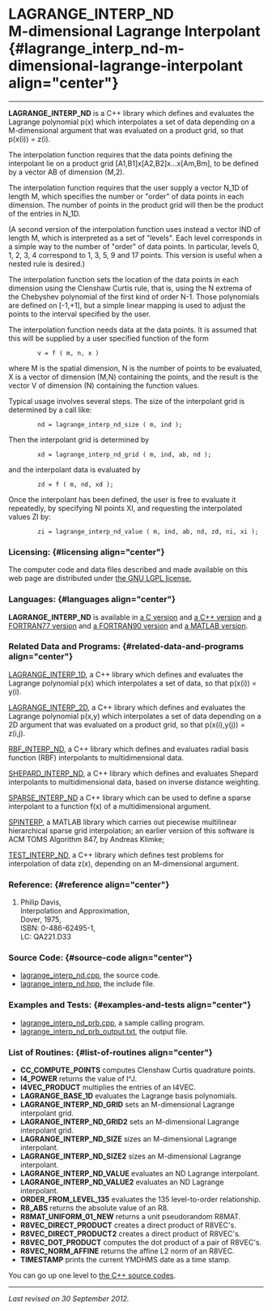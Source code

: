 LAGRANGE\_INTERP\_ND\
M-dimensional Lagrange Interpolant {#lagrange_interp_nd-m-dimensional-lagrange-interpolant align="center"}
==================================

------------------------------------------------------------------------

**LAGRANGE\_INTERP\_ND** is a C++ library which defines and evaluates
the Lagrange polynomial p(x) which interpolates a set of data depending
on a M-dimensional argument that was evaluated on a product grid, so
that p(x(i)) = z(i).

The interpolation function requires that the data points defining the
interpolant lie on a product grid \[A1,B1\]x\[A2,B2\]x...x\[Am,Bm\], to
be defined by a vector AB of dimension (M,2).

The interpolation function requires that the user supply a vector N\_1D
of length M, which specifies the number or "order" of data points in
each dimension. The number of points in the product grid will then be
the product of the entries in N\_1D.

(A second version of the interpolation function uses instead a vector
IND of length M, which is interpreted as a set of "levels". Each level
corresponds in a simple way to the number of "order" of data points. In
particular, levels 0, 1, 2, 3, 4 correspond to 1, 3, 5, 9 and 17 points.
This version is useful when a nested rule is desired.)

The interpolation function sets the location of the data points in each
dimension using the Clenshaw Curtis rule, that is, using the N extrema
of the Chebyshev polynomial of the first kind of order N-1. Those
polynomials are defined on \[-1,+1\], but a simple linear mapping is
used to adjust the points to the interval specified by the user.

The interpolation function needs data at the data points. It is assumed
that this will be supplied by a user specified function of the form

            v = f ( m, n, x )
          

where M is the spatial dimension, N is the number of points to be
evaluated, X is a vector of dimension (M,N) containing the points, and
the result is the vector V of dimension (N) containing the function
values.

Typical usage involves several steps. The size of the interpolant grid
is determined by a call like:

            nd = lagrange_interp_nd_size ( m, ind );
          

Then the interpolant grid is determined by

            xd = lagrange_interp_nd_grid ( m, ind, ab, nd );
          

and the interpolant data is evaluated by

            zd = f ( m, nd, xd );
          

Once the interpolant has been defined, the user is free to evaluate it
repeatedly, by specifying NI points XI, and requesting the interpolated
values ZI by:

            zi = lagrange_interp_nd_value ( m, ind, ab, nd, zd, ni, xi );
          

### Licensing: {#licensing align="center"}

The computer code and data files described and made available on this
web page are distributed under [the GNU LGPL
license.](../../txt/gnu_lgpl.txt)

### Languages: {#languages align="center"}

**LAGRANGE\_INTERP\_ND** is available in [a C
version](../../c_src/lagrange_interp_nd/lagrange_interp_nd.md) and [a
C++ version](../../master/lagrange_interp_nd/lagrange_interp_nd.md)
and [a FORTRAN77
version](../../f77_src/lagrange_interp_nd/lagrange_interp_nd.md) and
[a FORTRAN90
version](../../f_src/lagrange_interp_nd/lagrange_interp_nd.md) and [a
MATLAB version](../../m_src/lagrange_interp_nd/lagrange_interp_nd.md).

### Related Data and Programs: {#related-data-and-programs align="center"}

[LAGRANGE\_INTERP\_1D](../../master/lagrange_interp_1d/lagrange_interp_1d.md),
a C++ library which defines and evaluates the Lagrange polynomial p(x)
which interpolates a set of data, so that p(x(i)) = y(i).

[LAGRANGE\_INTERP\_2D](../../master/lagrange_interp_2d/lagrange_interp_2d.md),
a C++ library which defines and evaluates the Lagrange polynomial p(x,y)
which interpolates a set of data depending on a 2D argument that was
evaluated on a product grid, so that p(x(i),y(j)) = z(i,j).

[RBF\_INTERP\_ND](../../master/rbf_interp_nd/rbf_interp_nd.md), a C++
library which defines and evaluates radial basis function (RBF)
interpolants to multidimensional data.

[SHEPARD\_INTERP\_ND](../../master/shepard_interp_nd/shepard_interp_nd.md),
a C++ library which defines and evaluates Shepard interpolants to
multidimensional data, based on inverse distance weighting.

[SPARSE\_INTERP\_ND](../../master/sparse_interp_nd/sparse_interp_nd.md)
a C++ library which can be used to define a sparse interpolant to a
function f(x) of a multidimensional argument.

[SPINTERP](../../m_src/spinterp/spinterp.md), a MATLAB library which
carries out piecewise multilinear hierarchical sparse grid
interpolation; an earlier version of this software is ACM TOMS Algorithm
847, by Andreas Klimke;

[TEST\_INTERP\_ND](../../master/test_interp_nd/test_interp_nd.md), a
C++ library which defines test problems for interpolation of data z(x),
depending on an M-dimensional argument.

### Reference: {#reference align="center"}

1.  Philip Davis,\
    Interpolation and Approximation,\
    Dover, 1975,\
    ISBN: 0-486-62495-1,\
    LC: QA221.D33

### Source Code: {#source-code align="center"}

-   [lagrange\_interp\_nd.cpp](lagrange_interp_nd.cpp), the source code.
-   [lagrange\_interp\_nd.hpp](lagrange_interp_nd.hpp), the include
    file.

### Examples and Tests: {#examples-and-tests align="center"}

-   [lagrange\_interp\_nd\_prb.cpp](lagrange_interp_nd_prb.cpp), a
    sample calling program.
-   [lagrange\_interp\_nd\_prb\_output.txt](lagrange_interp_nd_prb_output.txt),
    the output file.

### List of Routines: {#list-of-routines align="center"}

-   **CC\_COMPUTE\_POINTS** computes Clenshaw Curtis quadrature points.
-   **I4\_POWER** returns the value of I\^J.
-   **I4VEC\_PRODUCT** multiplies the entries of an I4VEC.
-   **LAGRANGE\_BASE\_1D** evaluates the Lagrange basis polynomials.
-   **LAGRANGE\_INTERP\_ND\_GRID** sets an M-dimensional Lagrange
    interpolant grid.
-   **LAGRANGE\_INTERP\_ND\_GRID2** sets an M-dimensional Lagrange
    interpolant grid.
-   **LAGRANGE\_INTERP\_ND\_SIZE** sizes an M-dimensional Lagrange
    interpolant.
-   **LAGRANGE\_INTERP\_ND\_SIZE2** sizes an M-dimensional Lagrange
    interpolant.
-   **LAGRANGE\_INTERP\_ND\_VALUE** evaluates an ND Lagrange
    interpolant.
-   **LAGRANGE\_INTERP\_ND\_VALUE2** evaluates an ND Lagrange
    interpolant.
-   **ORDER\_FROM\_LEVEL\_135** evaluates the 135 level-to-order
    relationship.
-   **R8\_ABS** returns the absolute value of an R8.
-   **R8MAT\_UNIFORM\_01\_NEW** returns a unit pseudorandom R8MAT.
-   **R8VEC\_DIRECT\_PRODUCT** creates a direct product of R8VEC's.
-   **R8VEC\_DIRECT\_PRODUCT2** creates a direct product of R8VEC's.
-   **R8VEC\_DOT\_PRODUCT** computes the dot product of a pair of
    R8VEC's.
-   **R8VEC\_NORM\_AFFINE** returns the affine L2 norm of an R8VEC.
-   **TIMESTAMP** prints the current YMDHMS date as a time stamp.

You can go up one level to [the C++ source codes](../cpp_src.md).

------------------------------------------------------------------------

*Last revised on 30 September 2012.*
